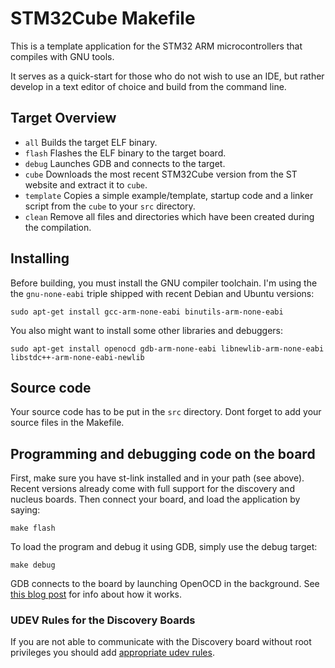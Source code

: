# STM32Cube Makefile

This is a template application for the STM32 ARM microcontrollers that compiles with GNU tools.

It serves as a quick-start for those who do not wish to use an IDE, but rather
develop in a text editor of choice and build from the command line.

## Target Overview

  - `all`       Builds the target ELF binary.
  - `flash`   Flashes the ELF binary to the target board.
  - `debug`     Launches GDB and connects to the target.
  - `cube`      Downloads the most recent STM32Cube version from the ST website and extract it to `cube`.
  - `template`  Copies a simple example/template, startup code and a linker script from the `cube` to your `src` directory.
  - `clean`     Remove all files and directories which have been created during the compilation.

## Installing

Before building, you must install the GNU compiler toolchain.
I'm using the the `gnu-none-eabi` triple shipped with recent Debian and Ubuntu versions:

    sudo apt-get install gcc-arm-none-eabi binutils-arm-none-eabi

You also might want to install some other libraries and debuggers:

    sudo apt-get install openocd gdb-arm-none-eabi libnewlib-arm-none-eabi libstdc++-arm-none-eabi-newlib

## Source code

Your source code has to be put in the `src` directory.
Dont forget to add your source files in the Makefile.

## Programming and debugging code on the board

First, make sure you have st-link installed and in your path (see above).
Recent versions already come with full support for the discovery and nucleus boards.
Then connect your board, and load the application by saying:

    make flash

To load the program and debug it using GDB, simply use the debug target:

    make debug

GDB connects to the board by launching OpenOCD in the background.
See [this blog post](http://www.mjblythe.com/hacks/2013/02/debugging-stm32-with-gdb-and-openocd/)
for info about how it works.

### UDEV Rules for the Discovery Boards

If you are not able to communicate with the Discovery board without
root privileges you should add [appropriate udev rules](49-stlink.rules).


